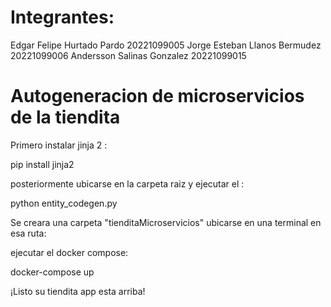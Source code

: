 # Integrantes:

Edgar Felipe Hurtado Pardo 20221099005 
Jorge Esteban Llanos Bermudez 20221099006 
Andersson Salinas Gonzalez 20221099015


# Autogeneracion de microservicios de la tiendita

Primero instalar jinja 2 :

pip install jinja2

posteriormente ubicarse en la carpeta raiz y ejecutar el :
 
python entity_codegen.py

Se creara una carpeta "tienditaMicroservicios" ubicarse en una terminal en esa ruta:

ejecutar el docker compose:

docker-compose up

¡Listo su tiendita app esta arriba!

